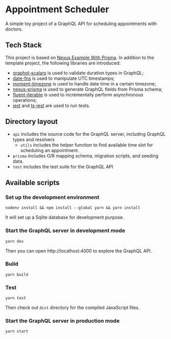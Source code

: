 # Appointment Scheduler

A simple toy project of a GraphQL API for scheduling appointments with doctors.

## Tech Stack

This project is based on [Nexus Example With Prisma](https://github.com/graphql-nexus/nexus/tree/main/examples/with-prisma). In addition to the template project, the following libraries are introduced:

- [graphql-scalars](https://github.com/Urigo/graphql-scalars) is used to validate duration types in GraphQL;
- [date-fns](https://date-fns.org/) is used to manipulate UTC timestamps;
- [moment-timezone](https://momentjs.com/timezone/) is used to handle date time in a certain timezone;
- [nexus-prisma](https://github.com/graphql-nexus/nexus-prisma) is used to generate GraphQL fields from Prisma schema;
- [fluent-iterable](https://github.com/codibre/fluent-iterable) is used to incrementally perform asynchronous operations;
- [jest](https://jestjs.io/) and [ts-jest](https://github.com/kulshekhar/ts-jest) are used to run tests.

## Directory layout

- `api` includes the source code for the GraphQL server, including GraphQL types and resolvers
  - `utils` includes the helper function to find available time slot for scheduling an appointment.
- `prisma` includes O/R mapping schema, migration scripts, and seeding data.
- `test` includes the test suite for the GraphQL API
## Available scripts

### Set up the development environment

```
nodenv install && npm install --global yarn && yarn install
```

It will set up a Sqlite database for development purpose.

### Start the GraphQL server in development mode

```
yarn dev
```

Then you can open http://localhost:4000 to explore the GraphQL API.

### Build

```
yarn build
```

### Test

```
yarn test
```

Then check out `dist` directory for the compiled JavaScript files.

### Start the GraphQL server in production mode

```
yarn start
```
